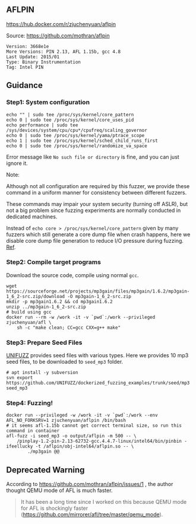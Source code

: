 ## AFLPIN

https://hub.docker.com/r/zjuchenyuan/aflpin

Source: https://github.com/mothran/aflpin

```
Version: 3668e1e
More Versions: PIN 2.13, AFL 1.15b, gcc 4.8
Last Update: 2015/01
Type: Binary Instrumentation
Tag: Intel PIN
```

## Guidance

### Step1: System configuration

```
echo "" | sudo tee /proc/sys/kernel/core_pattern
echo 0 | sudo tee /proc/sys/kernel/core_uses_pid
echo performance | sudo tee /sys/devices/system/cpu/cpu*/cpufreq/scaling_governor
echo 0 | sudo tee /proc/sys/kernel/yama/ptrace_scope
echo 1 | sudo tee /proc/sys/kernel/sched_child_runs_first
echo 0 | sudo tee /proc/sys/kernel/randomize_va_space
```

Error message like `No such file or directory` is fine, and you can just ignore it.

Note: 

Although not all configuration are required by this fuzzer, we provide these command in a uniform manner for consistency between different fuzzers. 

These commands may impair your system security (turning off ASLR), but not a big problem since fuzzing experiments are normally conducted in dedicated machines.

Instead of `echo core > /proc/sys/kernel/core_pattern` given by many fuzzers which still generate a core dump file when crash happens, 
here we disable core dump file generation to reduce I/O pressure during fuzzing. [Ref](http://man7.org/linux/man-pages/man5/core.5.html).


### Step2: Compile target programs

Download the source code, compile using normal `gcc`.


```
wget https://sourceforge.net/projects/mp3gain/files/mp3gain/1.6.2/mp3gain-1_6_2-src.zip/download -O mp3gain-1_6_2-src.zip
mkdir -p mp3gain1.6.2 && cd mp3gain1.6.2
unzip ../mp3gain-1_6_2-src.zip
# build using gcc
docker run --rm -w /work -it -v `pwd`:/work --privileged zjuchenyuan/afl \
    sh -c "make clean; CC=gcc CXX=g++ make"
```

### Step3: Prepare Seed Files

[UNIFUZZ](https://github.com/UNIFUZZ/seeds) provides seed files with various types. Here we provides 10 mp3 seed files, to be downloaded to `seed_mp3` folder.

```
# apt install -y subversion
svn export https://github.com/UNIFUZZ/dockerized_fuzzing_examples/trunk/seed/mp3 seed_mp3
```

### Step4: Fuzzing!

```
docker run --privileged -w /work -it -v `pwd`:/work --env AFL_NO_FORKSRV=1 zjuchenyuan/aflpin /bin/bash
# it seems afl-1.15b cannot get correct terminal size, so run this command in container
afl-fuzz -i seed_mp3 -o output/aflpin -m 500 -- \
    /pinplay-1.2-pin-2.13-62732-gcc.4.4.7-linux/intel64/bin/pinbin -ifeellucky -t /aflpin/obj-intel64/aflpin.so -- \
        ./mp3gain @@
```

## Deprecated Warning

According to https://github.com/mothran/aflpin/issues/1 , the author thought QEMU mode of AFL is much faster.

> It has been a long time since I worked on this because QEMU mode for AFL is shockingly faster (https://github.com/mirrorer/afl/tree/master/qemu_mode).
